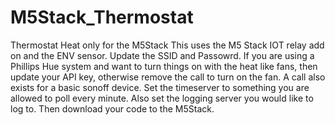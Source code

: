 # M5Stack_Thermostat
Thermostat Heat only for the M5Stack This uses the M5 Stack IOT relay add on and the ENV sensor. Update the SSID and Passowrd. 
If you are using a Phillips Hue system and want to turn things on with the heat like fans, then update your API key, otherwise
remove the call to turn on the fan. A call also exists for a basic sonoff device. Set the timeserver to something you are 
allowed to poll every minute. Also set the logging server you would like to log to. Then download your code to the M5Stack.
